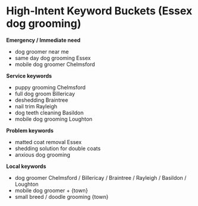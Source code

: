# High‑Intent Keyword Buckets (Essex dog grooming)

**Emergency / Immediate need**
- dog groomer near me
- same day dog grooming Essex
- mobile dog groomer Chelmsford

**Service keywords**
- puppy grooming Chelmsford
- full dog groom Billericay
- deshedding Braintree
- nail trim Rayleigh
- dog teeth cleaning Basildon
- mobile dog grooming Loughton

**Problem keywords**
- matted coat removal Essex
- shedding solution for double coats
- anxious dog grooming

**Local keywords**
- dog groomer Chelmsford / Billericay / Braintree / Rayleigh / Basildon / Loughton
- mobile dog groomer + {town}
- small breed / doodle grooming {town}
